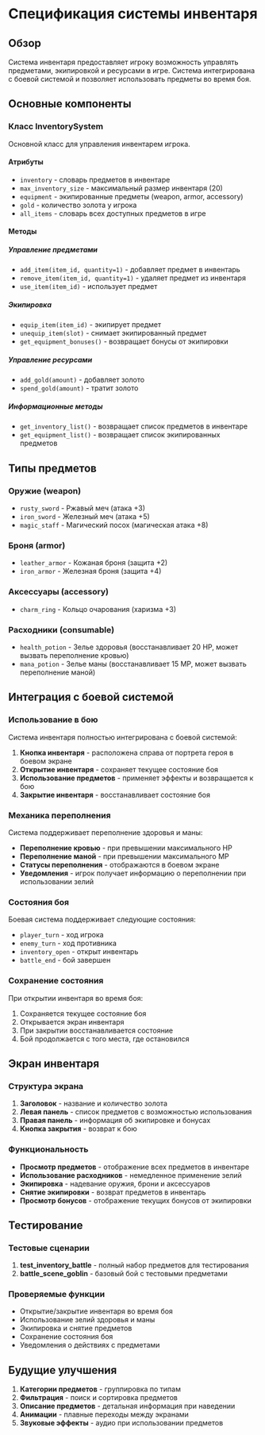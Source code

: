 # Спецификация системы инвентаря

## Обзор

Система инвентаря предоставляет игроку возможность управлять предметами, экипировкой и ресурсами в игре. Система интегрирована с боевой системой и позволяет использовать предметы во время боя.

## Основные компоненты

### Класс InventorySystem

Основной класс для управления инвентарем игрока.

#### Атрибуты

- `inventory` - словарь предметов в инвентаре
- `max_inventory_size` - максимальный размер инвентаря (20)
- `equipment` - экипированные предметы (weapon, armor, accessory)
- `gold` - количество золота у игрока
- `all_items` - словарь всех доступных предметов в игре

#### Методы

##### Управление предметами

- `add_item(item_id, quantity=1)` - добавляет предмет в инвентарь
- `remove_item(item_id, quantity=1)` - удаляет предмет из инвентаря
- `use_item(item_id)` - использует предмет

##### Экипировка

- `equip_item(item_id)` - экипирует предмет
- `unequip_item(slot)` - снимает экипированный предмет
- `get_equipment_bonuses()` - возвращает бонусы от экипировки

##### Управление ресурсами

- `add_gold(amount)` - добавляет золото
- `spend_gold(amount)` - тратит золото

##### Информационные методы

- `get_inventory_list()` - возвращает список предметов в инвентаре
- `get_equipment_list()` - возвращает список экипированных предметов

## Типы предметов

### Оружие (weapon)

- `rusty_sword` - Ржавый меч (атака +3)
- `iron_sword` - Железный меч (атака +5)
- `magic_staff` - Магический посох (магическая атака +8)

### Броня (armor)

- `leather_armor` - Кожаная броня (защита +2)
- `iron_armor` - Железная броня (защита +4)

### Аксессуары (accessory)

- `charm_ring` - Кольцо очарования (харизма +3)

### Расходники (consumable)

- `health_potion` - Зелье здоровья (восстанавливает 20 HP, может вызвать переполнение кровью)
- `mana_potion` - Зелье маны (восстанавливает 15 MP, может вызвать переполнение маной)

## Интеграция с боевой системой

### Использование в бою

Система инвентаря полностью интегрирована с боевой системой:

1. **Кнопка инвентаря** - расположена справа от портрета героя в боевом экране
2. **Открытие инвентаря** - сохраняет текущее состояние боя
3. **Использование предметов** - применяет эффекты и возвращается к бою
4. **Закрытие инвентаря** - восстанавливает состояние боя

### Механика переполнения

Система поддерживает переполнение здоровья и маны:

- **Переполнение кровью** - при превышении максимального HP
- **Переполнение маной** - при превышении максимального MP
- **Статусы переполнения** - отображаются в боевом экране
- **Уведомления** - игрок получает информацию о переполнении при использовании зелий

### Состояния боя

Боевая система поддерживает следующие состояния:

- `player_turn` - ход игрока
- `enemy_turn` - ход противника
- `inventory_open` - открыт инвентарь
- `battle_end` - бой завершен

### Сохранение состояния

При открытии инвентаря во время боя:

1. Сохраняется текущее состояние боя
2. Открывается экран инвентаря
3. При закрытии восстанавливается состояние
4. Бой продолжается с того места, где остановился

## Экран инвентаря

### Структура экрана

1. **Заголовок** - название и количество золота
2. **Левая панель** - список предметов с возможностью использования
3. **Правая панель** - информация об экипировке и бонусах
4. **Кнопка закрытия** - возврат к бою

### Функциональность

- **Просмотр предметов** - отображение всех предметов в инвентаре
- **Использование расходников** - немедленное применение зелий
- **Экипировка** - надевание оружия, брони и аксессуаров
- **Снятие экипировки** - возврат предметов в инвентарь
- **Просмотр бонусов** - отображение текущих бонусов от экипировки

## Тестирование

### Тестовые сценарии

1. **test_inventory_battle** - полный набор предметов для тестирования
2. **battle_scene_goblin** - базовый бой с тестовыми предметами

### Проверяемые функции

- Открытие/закрытие инвентаря во время боя
- Использование зелий здоровья и маны
- Экипировка и снятие предметов
- Сохранение состояния боя
- Уведомления о действиях с предметами

## Будущие улучшения

1. **Категории предметов** - группировка по типам
2. **Фильтрация** - поиск и сортировка предметов
3. **Описание предметов** - детальная информация при наведении
4. **Анимации** - плавные переходы между экранами
5. **Звуковые эффекты** - аудио при использовании предметов
